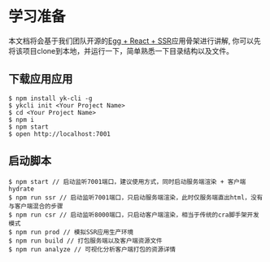 # 学习准备

本文档将会基于我们团队开源的[Egg + React + SSR](https://github.com/ykfe/egg-react-ssr)应用骨架进行讲解, 你可以先将该项目clone到本地，并运行一下，简单熟悉一下目录结构以及文件。

## 下载应用应用

```
$ npm install yk-cli -g
$ ykcli init <Your Project Name>
$ cd <Your Project Name>
$ npm i
$ npm start
$ open http://localhost:7001
```

## 启动脚本

```
$ npm start // 启动监听7001端口，建议使用方式，同时启动服务端渲染 + 客户端hydrate
$ npm run ssr // 启动监听7001端口，只启动服务端渲染，此时仅服务端直出html，没有与客户端混合的步骤
$ npm run csr // 启动监听8000端口，只启动客户端渲染，相当于传统的cra脚手架开发模式
$ npm run prod // 模拟SSR应用生产环境
$ npm run build // 打包服务端以及客户端资源文件
$ npm run analyze // 可视化分析客户端打包的资源详情
```